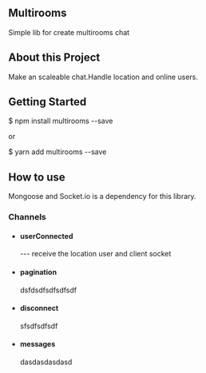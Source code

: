 ## Multirooms

Simple lib for create multirooms chat

## About this Project

Make an scaleable chat.Handle location and online users.

## Getting Started

$ npm install multirooms --save

or

$ yarn add multirooms --save


## How to use

Mongoose and Socket.io is a dependency for this library. 

### Channels

- #### userConnected

  --- receive the location user and client socket
  
  
- #### pagination

  dsfdsdfsdfsdfsdf
  
- #### disconnect

    sfsdfsdfsdf
    
- #### messages

    dasdasdasdasd

